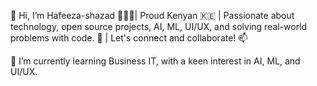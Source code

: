 👋 Hi, I’m Hafeeza-shazad
👩🏽‍💻| Proud Kenyan 🇰🇪 | Passionate about technology, open source projects, AI, ML, UI/UX, and solving real-world problems with code. 🚀 | Let's connect and collaborate! 📫

🌱 I’m currently learning Business IT, with a keen interest in AI, ML, and UI/UX.


